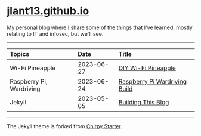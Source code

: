 # [jlant13.github.io](https://jlant13.github.io)

My personal blog where I share some of the things that I've learned, mostly relating to IT and infosec, but we'll see.

---

| Topics | Date | Title |
|:-------|:-----|:------|
| Wi-Fi Pineapple | 2023-06-27 | [DIY Wi-Fi Pineapple](https://jlant13.github.io/posts/diy-wifi-pineapple/) |
| Raspberry Pi, Wardriving | 2023-06-24 | [Raspberry Pi Wardriving Build](https://jlant13.github.io/posts/raspberry-pi-wardriving/) |
| Jekyll | 2023-05-05 | [Building This Blog](https://jlant13.github.io/posts/building-this-blog/) |


---

The Jekyll theme is forked from [Chirpy Starter](https://github.com/cotes2020/chirpy-starter).
